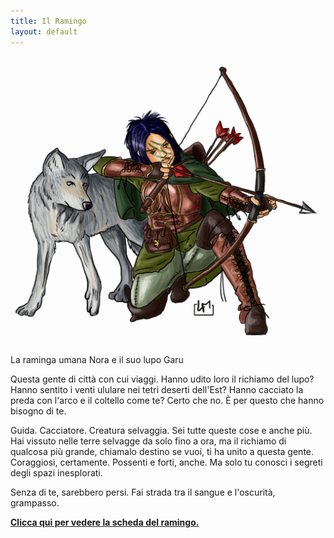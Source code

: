 ```yaml
---
title: Il Ramingo
layout: default
---
```


<div class="frame right bigger">
    <img src="/images/nora-raminga.jpg" />
    <p>La raminga umana Nora e il suo lupo Garu</p>
</div>

Questa gente di città con cui viaggi. Hanno udito loro il richiamo del lupo? Hanno sentito i venti ululare nei tetri deserti dell'Est? Hanno cacciato la preda con l'arco e il coltello come te? Certo che no. È per questo che hanno bisogno di te.

Guida. Cacciatore. Creatura selvaggia. Sei tutte queste cose e anche più. Hai vissuto nelle terre selvagge da solo fino a ora, ma il richiamo di qualcosa più grande, chiamalo destino se vuoi, ti ha unito a questa gente. Coraggiosi, certamente. Possenti e forti, anche. Ma solo tu conosci i segreti degli spazi inesplorati.

Senza di te, sarebbero persi. Fai strada tra il sangue e l'oscurità, grampasso.

**[Clicca qui per vedere la scheda del ramingo.](http://bit.ly/1kyTJri)**
